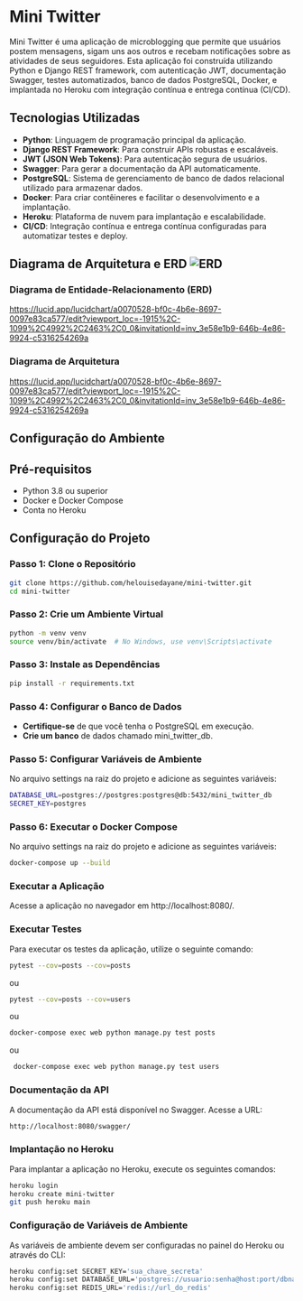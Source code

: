 # Mini Twitter

Mini Twitter é uma aplicação de microblogging que permite que usuários postem mensagens, sigam uns aos outros e recebam notificações sobre as atividades de seus seguidores. Esta aplicação foi construída utilizando Python e Django REST framework, com autenticação JWT, documentação Swagger, testes automatizados, banco de dados PostgreSQL, Docker, e implantada no Heroku com integração contínua e entrega contínua (CI/CD).

## Tecnologias Utilizadas

- **Python**: Linguagem de programação principal da aplicação.
- **Django REST Framework**: Para construir APIs robustas e escaláveis.
- **JWT (JSON Web Tokens)**: Para autenticação segura de usuários.
- **Swagger**: Para gerar a documentação da API automaticamente.
- **PostgreSQL**: Sistema de gerenciamento de banco de dados relacional utilizado para armazenar dados.
- **Docker**: Para criar contêineres e facilitar o desenvolvimento e a implantação.
- **Heroku**: Plataforma de nuvem para implantação e escalabilidade.
- **CI/CD**: Integração contínua e entrega contínua configuradas para automatizar testes e deploy.


## Diagrama de Arquitetura e ERD ![ERD](https://skillicons.dev/icons?i=githubactions)

### Diagrama de Entidade-Relacionamento (ERD)


 https://lucid.app/lucidchart/a0070528-bf0c-4b6e-8697-0097e83ca577/edit?viewport_loc=-1915%2C-1099%2C4992%2C2463%2C0_0&invitationId=inv_3e58e1b9-646b-4e86-9924-c5316254269a

### Diagrama de Arquitetura


 https://lucid.app/lucidchart/a0070528-bf0c-4b6e-8697-0097e83ca577/edit?viewport_loc=-1915%2C-1099%2C4992%2C2463%2C0_0&invitationId=inv_3e58e1b9-646b-4e86-9924-c5316254269a



## Configuração do Ambiente

## Pré-requisitos

- Python 3.8 ou superior
- Docker e Docker Compose
- Conta no Heroku

## Configuração do Projeto

### Passo 1: Clone o Repositório

```bash
git clone https://github.com/helouisedayane/mini-twitter.git
cd mini-twitter

```

### Passo 2: Crie um Ambiente Virtual
```bash
python -m venv venv
source venv/bin/activate  # No Windows, use venv\Scripts\activate

```

### Passo 3: Instale as Dependências
```bash
pip install -r requirements.txt
```
### Passo 4: Configurar o Banco de Dados
- **Certifique-se** de que você tenha o PostgreSQL em execução.
- **Crie um banco** de dados chamado mini_twitter_db.
  
### Passo 5: Configurar Variáveis de Ambiente
No arquivo settings na raiz do projeto e adicione as seguintes variáveis:
```bash
DATABASE_URL=postgres://postgres:postgres@db:5432/mini_twitter_db
SECRET_KEY=postgres

```

### Passo 6: Executar o Docker Compose
No arquivo settings na raiz do projeto e adicione as seguintes variáveis:
```bash
docker-compose up --build
```

### Executar a Aplicação
Acesse a aplicação no navegador em http://localhost:8080/.

### Executar Testes
Para executar os testes da aplicação, utilize o seguinte comando:
```bash
pytest --cov=posts --cov=posts
```

ou

```bash
pytest --cov=posts --cov=users
```


ou 

```bash
docker-compose exec web python manage.py test posts
```
ou

```bash
 docker-compose exec web python manage.py test users
```

### Documentação da API
A documentação da API está disponível no Swagger. Acesse a URL:

```bash
http://localhost:8080/swagger/

```

### Implantação no Heroku
Para implantar a aplicação no Heroku, execute os seguintes comandos:

```bash
heroku login
heroku create mini-twitter
git push heroku main
```

### Configuração de Variáveis de Ambiente
As variáveis de ambiente devem ser configuradas no painel do Heroku ou através do CLI:

```bash
heroku config:set SECRET_KEY='sua_chave_secreta'
heroku config:set DATABASE_URL='postgres://usuario:senha@host:port/dbname'
heroku config:set REDIS_URL='redis://url_do_redis'
```









